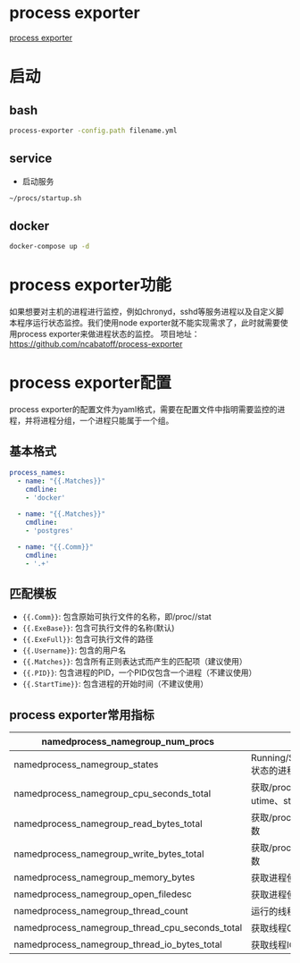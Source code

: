 # process exporter
[process exporter](https://github.com/ncabatoff/process-exporter)

# 启动
## bash
```bash
process-exporter -config.path filename.yml
```

## service
+ 启动服务
```bash
~/procs/startup.sh
```


## docker
```bash
docker-compose up -d
```

# process exporter功能
如果想要对主机的进程进行监控，例如chronyd，sshd等服务进程以及自定义脚本程序运行状态监控。我们使用node exporter就不能实现需求了，此时就需要使用process exporter来做进程状态的监控。
项目地址：https://github.com/ncabatoff/process-exporter

# process exporter配置
process exporter的配置文件为yaml格式，需要在配置文件中指明需要监控的进程，并将进程分组，一个进程只能属于一个组。

## 基本格式
```yaml
process_names:
  - name: "{{.Matches}}"
    cmdline:
    - 'docker'
 
  - name: "{{.Matches}}"
    cmdline:
    - 'postgres'

  - name: "{{.Comm}}"
    cmdline:
    - '.+'
```

## 匹配模板
+ `{{.Comm}}`: 包含原始可执行文件的名称，即/proc/<pid>/stat
+ `{{.ExeBase}}`: 包含可执行文件的名称(默认)
+ `{{.ExeFull}}`: 包含可执行文件的路径
+ `{{.Username}}`: 包含的用户名
+ `{{.Matches}}`: 包含所有正则表达式而产生的匹配项（建议使用）
+ `{{.PID}}`: 包含进程的PID，一个PID仅包含一个进程（不建议使用）
+ `{{.StartTime}}`: 包含进程的开始时间（不建议使用）

## process exporter常用指标
|namedprocess_namegroup_num_procs|运行的进程数|
|---|---|
|namedprocess_namegroup_states|Running/Sleeping/Other/Zombie状态的进程数|
|namedprocess_namegroup_cpu_seconds_total|获取/proc/[pid]/stat 进程CPU utime、stime状态时间|
|namedprocess_namegroup_read_bytes_total|获取/proc/[pid]/io 进程读取字节数|
|namedprocess_namegroup_write_bytes_total|获取/proc/[pid]/io 进程写入字节数|
|namedprocess_namegroup_memory_bytes|获取进程使用的内存字节数|
|namedprocess_namegroup_open_filedesc|获取进程使用的文件描述符数量|
|namedprocess_namegroup_thread_count|运行的线程数|
|namedprocess_namegroup_thread_cpu_seconds_total|获取线程CPU状态时间|
|namedprocess_namegroup_thread_io_bytes_total|获取线程IO字节数|

